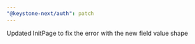 ```yaml
---
"@keystone-next/auth": patch
---
```


Updated InitPage to fix the error with the new field value shape

